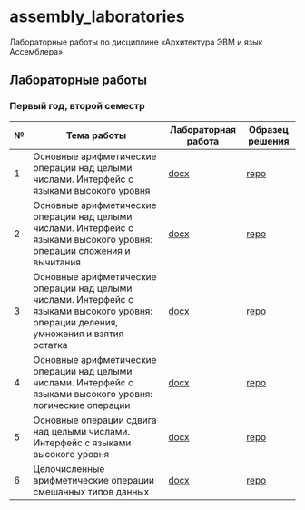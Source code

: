 # assembly_laboratories

Лабораторные работы по дисциплине «Архитектура ЭВМ и язык Ассемблера»

## Лабораторные работы

### Первый год, второй семестр

| № | Тема работы | Лабораторная работа | Образец решения |
|---|-------------|---------------------|-----------------|
| 1 | Основные арифметические операции над целыми числами. Интерфейс с языками высокого уровня | [docx](semester_01/laboratory_1.docx) | [repo](https://github.com/PatriotRossii/assembly_laboratories_1) |
| 2 | Основные арифметические операции над целыми числами. Интерфейс с языками высокого уровня: операции сложения и вычитания | [docx](semester_01/laboratory_2.docx) | [repo](https://github.com/PatriotRossii/assembly_laboratories_2) |
| 3 | Основные арифметические операции над целыми числами. Интерфейс с языками высокого уровня: операции деления, умножения и взятия остатка | [docx](semester_01/laboratory_3.docx) | [repo](https://github.com/PatriotRossii/assembly_laboratories_3) |
| 4 | Основные арифметические операции над целыми числами. Интерфейс с языками высокого уровня: логические операции | [docx](semester_01/laboratory_4.docx) | [repo](https://github.com/PatriotRossii/assembly_laboratories_4) |
| 5 | Основные операции сдвига над целыми числами. Интерфейс с языками высокого уровня | [docx](semester_01/laboratory_5.docx) | [repo](https://github.com/PatriotRossii/assembly_laboratories_5) |
| 6 | Целочисленные арифметические операции смешанных типов данных | [docx](semester_01/laboratory_6.docx) | [repo](https://github.com/PatriotRossii/assembly_laboratories_6) |
